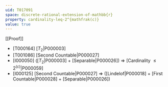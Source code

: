 ```yaml
---
uid: T017091
space: discrete-rational-extension-of-mathbb{r}
property: cardinality-leq-2^{mathfrak(c)}
value: true
---
```

[[Proof]]

* [T000164] [$T_2$|P000003]
* [T001086] [Second Countable|P000027]
* [I000050] ([$T_2$|P000003] + [Separable|P000026]) => [Cardinality $\leq 2^{\mathfrak(c)}$|P000059]
* [I000125] [Second Countable|P000027] => ([Lindelof|P000018] + [First Countable|P000028] + [Separable|P000026])

